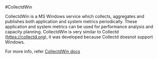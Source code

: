 #CollectdWin

CollectdWin is a MS Windows service which collects, aggregates and publishes both application and system metrics periodically. These application and system metrics can be used for performance analysis and capacity planning. CollectdWin is very similar to Collectd (https://collectd.org), it was developed because Collectd doesnot support Windows.

For more info, refer [CollectdWin docs](../../wiki)
